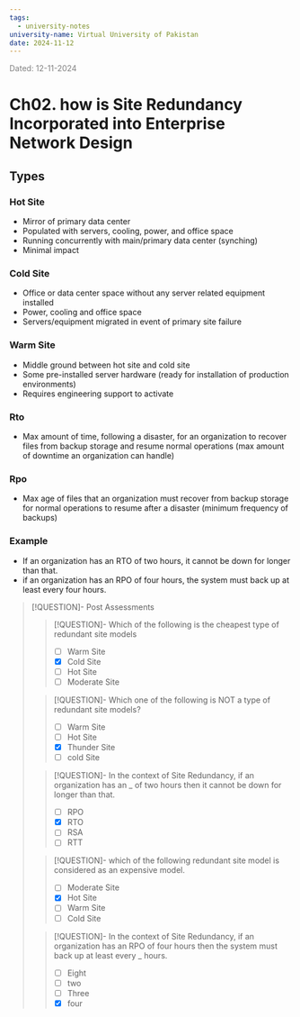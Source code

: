 ```yaml
---
tags:
  - university-notes
university-name: Virtual University of Pakistan
date: 2024-11-12
---
```


<span style="color: gray;">Dated: 12-11-2024</span>

# Ch02. how is Site Redundancy Incorporated into Enterprise Network Design

## Types

### Hot Site

- Mirror of primary data center
- Populated with servers, cooling, power, and office space
- Running concurrently with main/primary data center (synching)
- Minimal impact

### Cold Site

- Office or data center space without any server related equipment installed
- Power, cooling and office space
- Servers/equipment migrated in event of primary site failure

### Warm Site

- Middle ground between hot site and cold site
- Some pre-installed server hardware (ready for installation of production environments)
- Requires engineering support to activate

### Rto

- Max amount of time, following a disaster, for an organization to recover files from backup storage and resume normal operations (max amount of downtime an organization can handle)

### Rpo

- Max age of files that an organization must recover from backup storage for normal operations to resume after a disaster (minimum frequency of backups)

### Example

- If an organization has an RTO of two hours, it cannot be down for longer than that.
- if an organization has an RPO of four hours, the system must back up at least every four hours.

> [!QUESTION]- Post Assessments
> 
> > [!QUESTION]- Which of the following is the cheapest type of redundant site models
> > - [ ] Warm Site  
> > - [x] Cold Site  
> > - [ ] Hot Site  
> > - [ ] Moderate Site
> 
> > [!QUESTION]- Which one of the following is NOT a type of redundant site models?  
> > - [ ] Warm Site  
> > - [ ] Hot Site  
> > - [x] Thunder Site  
> > - [ ] cold Site
> 
> > [!QUESTION]- In the context of Site Redundancy, if an organization has an _ of two hours then it cannot be down for longer than that.  
> > - [ ] RPO  
> > - [x] RTO  
> > - [ ] RSA  
> > - [ ] RTT
> 
> > [!QUESTION]- which of the following redundant site model is considered as an expensive model.  
> > - [ ] Moderate Site  
> > - [x] Hot Site  
> > - [ ] Warm Site  
> > - [ ] Cold Site  
> 
> > [!QUESTION]- In the context of Site Redundancy, if an organization has an RPO of four hours then the system must back up at least every _ hours.  
> > - [ ] Eight  
> > - [ ] two  
> > - [ ] Three  
> > - [x] four

